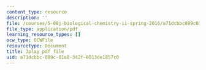 ```yaml
---
content_type: resource
description: ''
file: /courses/5-08j-biological-chemistry-ii-spring-2016/a71dcbbc089c01a8342f8013de1857c0_uS42vSWEGTU.pdf
file_type: application/pdf
learning_resource_types: []
ocw_type: OCWFile
resourcetype: Document
title: 3play pdf file
uid: a71dcbbc-089c-01a8-342f-8013de1857c0
---
```


